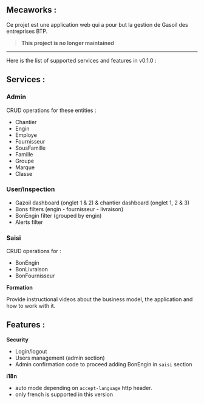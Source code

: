 ## Mecaworks :

Ce projet est une application web qui a pour but la gestion de Gasoil des entreprises BTP.

> **This project is no longer maintained**

---

Here is the list of supported services and features in v0.1.0 :

## Services :

### **Admin**

CRUD operations for these entities :

- Chantier
- Engin
- Employe
- Fournisseur
- SousFamille
- Famille
- Groupe
- Marque
- Classe

### **User/Inspection**

- Gazoil dashboard (onglet 1 & 2) & chantier dashboard (onglet 1, 2 & 3)
- Bons filters (engin - fournisseur - livraison)
- BonEngin filter (grouped by engin)
- Alerts filter

### **Saisi**

CRUD operations for :

- BonEngin
- BonLivraison
- BonFournisseur

**Formation**

Provide instructional videos about the business model, the application and how to work with it.

## Features :

**Security**

- Login/logout
- Users management (admin section)
- Admin confirmation code to proceed adding BonEngin in `saisi` section

**i18n**

- auto mode depending on `accept-language` http header.
- only french is supported in this version
